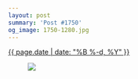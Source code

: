 ```yaml
---
layout: post
summary: 'Post #1750'
og_image: 1750-1280.jpg
---
```


<div class="post">
 <time>
  <a href="/1750">
   {{ page.date | date: "%B %-d, %Y" }}
  </a>
 </time>
 <a href="/1750">
  <figure data-taken="2/16/2023">
   <img sizes="(min-width: 700px) 50vw, calc(100vw - 2rem)" src="{{ site.assets_url }}/1750-640.jpg" srcset="{{ site.assets_url }}/1750-320.jpg 320w, {{ site.assets_url }}/1750-640.jpg 640w, {{ site.assets_url }}/1750-960.jpg 960w, {{ site.assets_url }}/1750-1280.jpg 1280w"/>
  </figure>
 </a>
</div>
